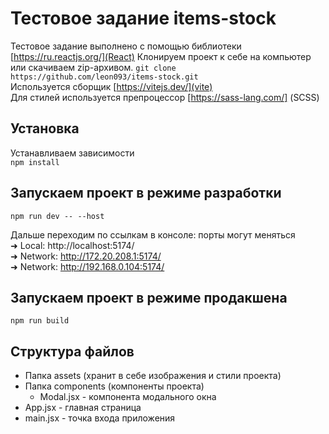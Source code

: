 # Тестовое задание items-stock

Тестовое задание выполнено с помощью библиотеки [https://ru.reactjs.org/](React) 
Клонируем проект к себе на компьютер или скачиваем zip-архивом.
`git clone https://github.com/leon093/items-stock.git`  
Используется сборщик [https://vitejs.dev/](vite)  
Для стилей используется препроцессор [https://sass-lang.com/] (SCSS) 

## Установка
Устанавливаем зависимости   
`npm install`

## Запускаем проект в режиме разработки  
`npm run dev -- --host`

Дальше переходим по ссылкам в консоле:  порты могут меняться  
  ➜  Local:   http://localhost:5174/  
  ➜  Network: http://172.20.208.1:5174/  
  ➜  Network: http://192.168.0.104:5174/  

## Запускаем проект в режиме продакшена
`npm run build`

## Структура файлов
- Папка assets (хранит в себе изображения и стили проекта)
- Папка components (компоненты проекта)
  - Modal.jsx - компонента модального окна
- App.jsx - главная страница
- main.jsx - точка входа приложения
 
